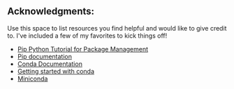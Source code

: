 <!-- ACKNOWLEDGMENTS -->
## Acknowledgments:

Use this space to list resources you find helpful and would like to give credit to. I've included a few of my favorites to kick things off!



* [Pip Python Tutorial for Package Management](https://www.datacamp.com/tutorial/pip-python-package-manager)
* [Pip documentation](https://pip.pypa.io/en/stable/getting-started/)
* [Conda Documentation](https://docs.conda.io/en/latest/)
* [Getting started with conda](https://conda.io/projects/conda/en/latest/user-guide/getting-started.html#managing-python)
* [Miniconda](https://docs.conda.io/projects/miniconda/en/latest/)